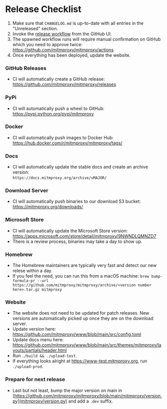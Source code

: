 # Release Checklist
 
1. Make sure that `CHANGELOG.md` is up-to-date with all entries in the "Unreleased" section.
2. Invoke the [release workflow](https://github.com/mitmproxy/mitmproxy/actions/workflows/release.yml) from the GitHub UI.
3. The spawned workflow runs will require manual confirmation on GitHub which you need to approve twice: 
   https://github.com/mitmproxy/mitmproxy/actions
4. Once everything has been deployed, update the website.

### GitHub Releases

- CI will automatically create a GitHub release:  
  https://github.com/mitmproxy/mitmproxy/releases

### PyPi

- CI will automatically push a wheel to GitHub:  
  https://pypi.python.org/pypi/mitmproxy

### Docker

- CI will automatically push images to Docker Hub:  
  https://hub.docker.com/r/mitmproxy/mitmproxy/tags/

### Docs

- CI will automatically update the stable docs and create an archive version:  
  `https://docs.mitmproxy.org/archive/vMAJOR/`

### Download Server

- CI will automatically push binaries to our download S3 bucket:  
  https://mitmproxy.org/downloads/

### Microsoft Store

- CI will automatically update the Microsoft Store version:  
  https://apps.microsoft.com/store/detail/mitmproxy/9NWNDLQMNZD7
- There is a review process, binaries may take a day to show up.

### Homebrew

- The Homebrew maintainers are typically very fast and detect our new relese
  within a day.
- If you feel the need, you can run this from a macOS machine:
  `brew bump-formula-pr --url https://github.com/mitmproxy/mitmproxy/archive/<version number here>.tar.gz mitmproxy`

### Website

- The website does not need to be updated for patch releases. New versions are automatically picked up once they are on the download server.
- Update version here:
   https://github.com/mitmproxy/www/blob/main/src/config.toml
- Update docs menu here:
   https://github.com/mitmproxy/www/blob/main/src/themes/mitmproxy/layouts/partials/header.html
- Run `./build && ./upload-test`.
- If everything looks alright at https://www-test.mitmproxy.org, run `./upload-prod`.

### Prepare for next release

- Last but not least, bump the major version on main in
   [https://github.com/mitmproxy/mitmproxy/blob/main/mitmproxy/version.py](mitmproxy/version.py) and add a `.dev` suffix.
